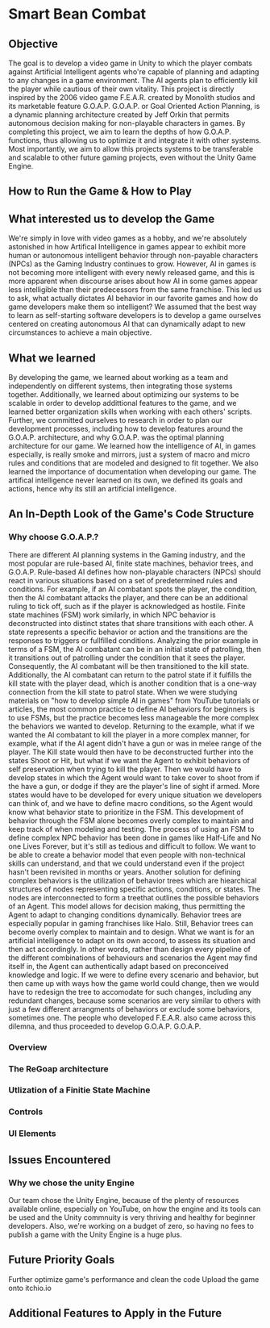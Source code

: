 # Smart Bean Combat

## Objective
The goal is to develop a video game in Unity to which the player combats against Artificial Intelligent agents who're capable of planning and adapting to any changes in a game environment. The AI agents plan to efficiently kill the player while cautious of their own vitality. This project is directly inspired by the 2006 video game F.E.A.R. created by Monolith studios and its marketable feature G.O.A.P. G.O.A.P. or Goal Oriented Action Planning, is a dynamic planning architecture created by Jeff Orkin that permits autonomous decision making for non-playable characters in games. By completing this project, we aim to learn the depths of how G.O.A.P. functions, thus allowing us to optimize it and integrate it with other systems. Most importantly, we aim to allow this projects systems to be transferable and scalable to other future gaming projects, even without the Unity Game Engine.
## How to Run the Game & How to Play

## What interested us to develop the Game
We're simply in love with video games as a hobby, and we're absolutely astonished in how Artifical Intelligence in games appear to exhibit more human or autonomous intelligent behavior through non-payable characters (NPCs) as the Gaming Industry continues to grow. However, AI in games is not becoming more intelligent with every newly released game, and this is more apparent when discourse arises about how AI in some games appear less intelligible than their predecessors from the same franchise. This led us to ask, what actually dictates AI behavior in our favorite games and how do game developers make them so intelligent? We assumed that the best way to learn as self-starting software developers is to develop a game ourselves centered on creating autonomous AI that can dynamically adapt to new circumstances to achieve a main objective.

## What we learned
By developing the game, we learned about working as a team and independently on different systems, then integrating those systems together. Additionally, we learned about optimizing our systems to be scalable in order to develop addittional features to the game, and we learned better organization skills when working with each others' scripts.
Further, we committed ourselves to research in order to plan our development processes, including how to develop features around the G.O.A.P. architecture, and why G.O.A.P. was the optimal planning architecture for our game.
We learned how the intelligence of AI, in games especially, is really smoke and mirrors, just a system of macro and micro rules and conditions that are modeled and designed to fit together.
We also learned the importance of documentation when developing our game.
The artifical intelligence never learned on its own, we defined its goals and actions, hence why its still an artificial intelligence.
## An In-Depth Look of the Game's Code Structure

### Why choose G.O.A.P.?
There are different AI planning systems in the Gaming industry, and the most popular are rule-based AI, finite state machines, behavior trees, and G.O.A.P. Rule-based AI defines how non-playable characters (NPCs) should react in various situations based on a set of predetermined rules and conditions. For example, if an AI combatant spots the player, the condition, then the AI combatant attacks the player, and there can be an additional ruling to tick off, such as if the player is acknowledged as hostile. Finite state machines (FSM) work similarly, in which NPC behavior is deconstructed into distinct states that share transitions with each other. A state represents a specific behavior or action and the transitions are the responses to triggers or fullfilled conditions. Analyzing the prior example in terms of a FSM, the AI combatant can be in an initial state of patrolling, then it transitions out of patrolling under the condition that it sees the player. Consequently, the AI combatant will be then transitioned to the kill state. Additionally, the AI combatant can return to the patrol state if it fulfills the kill state with the player dead, which is another condition that is a one-way connection from the kill state to patrol state.
When we were studying materials on "how to develop simple AI in games" from YouTube tutorials or articles, the most common practice to define AI behaviors for beginners is to use FSMs, but the practice becomes less manageable the more complex the behaviors we wanted to develop. Returning to the example, what if we wanted the AI combatant to kill the player in a more complex manner, for example, what if the AI agent didn't have a gun or was in melee range of the player. The Kill state would then have to be deconstructed further into the states Shoot or Hit, but what if we want the Agent to exhibit behaviors of self preservation when trying to kill the player. Then we would have to develop states in which the Agent would want to take cover to shoot from if the have a gun, or dodge if they are the player's line of sight if armed. More states would have to be developed for every unique situation we developers can think of, and we have to define macro conditions, so the Agent would know what behavior state to prioritize in the FSM.
This development of behavior through the FSM alone becomes overly complex to maintain and keep track of when modeling and testing. The process of using an FSM to define complex NPC behavior has been done in games like Half-Life and No one Lives Forever, but it's still as tedious and difficult to follow. We want to be able to create a behavior model that even people with non-technical skills can understand, and that we could understand even if the project hasn't been revisited in months or years.
Another solution for defining complex behaviors is the utilization of behavior trees which are hiearchical structures of nodes representing specific actions, conditions, or states. The nodes are interconnected to form a treethat outlines the possible behaviors of an Agent. This model allows for decision making, thus permitting the Agent to adapt to changing conditions dynamically. Behavior trees are especially popular in gaming franchises like Halo.
Still, Behavior trees can become overly complex to maintain and to design. What we want is for an artificial intelligence to adapt on its own accord, to assess its situation and then act accordingly. In other words, rather than design every pipeline of the different combinations of behaviours and scenarios the Agent may find itself in, the Agent can authentically adapt based on preconceived knowledge and logic. If we were to define every scenario and behavior, but then came up with ways how the game world could change, then we would have to redesign the tree to accomodate for such changes, including any redundant changes, because some scenarios are very similar to others with just a few different arrangments of behaviors or exclude some behaviors, sometimes one.
The people who developed F.E.A.R. also came across this dilemna, and thus proceeded to develop G.O.A.P. G.O.A.P.  

### Overview
  
### The ReGoap architecture

### Utlization of a Finitie State Machine

### Controls

### UI Elements

## Issues Encountered

### Why we chose the unity Engine
Our team chose the Unity Engine, because of the plenty of resources available online, especially on YouTube, on how the engine and its tools can be used and the Unity commnuity is very thriving and healthy for beginner developers. Also, we're working on a budget of zero, so having no fees to publish a game with the Unity Engine is a huge plus.


## Future Priority Goals
Further optimize game's performance and clean the code
Upload the game onto itchio.io
## Additional Features to Apply in the Future
